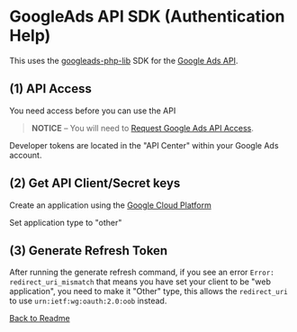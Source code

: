 # GoogleAds API SDK (Authentication Help)

This uses the [googleads-php-lib](https://github.com/googleads/googleads-php-lib) SDK for the [Google Ads API](https://developers.google.com/adwords/api/docs/guides/start).

## (1) API Access

You need access before you can use the API

> **NOTICE** – You will need to [Request Google Ads API Access](https://services.google.com/fb/forms/newtoken/).

Developer tokens are located in the "API Center" within your Google Ads account.

## (2) Get API Client/Secret keys

Create an application using the [Google Cloud Platform](console.cloud.google.com)

Set application type to "other"

## (3) Generate Refresh Token

After running the generate refresh command, if you see an error `Error: redirect_uri_mismatch` that means you have set your client to be "web application", you need to make it "Other" type, this allows the `redirect_uri` to use `urn:ietf:wg:oauth:2.0:oob` instead.

[Back to Readme](README.md)
